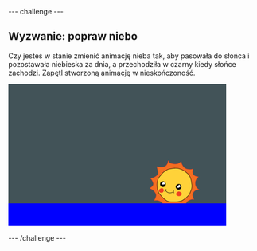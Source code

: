--- challenge ---

## Wyzwanie: popraw niebo

Czy jesteś w stanie zmienić animację nieba tak, aby pasowała do słońca i pozostawała niebieska za dnia, a przechodziła w czarny kiedy słońce zachodzi. Zapętl stworzoną animację w nieskończoność.

![zrzut ekranu](images/sunrise-sky-challenge.png)

--- /challenge ---